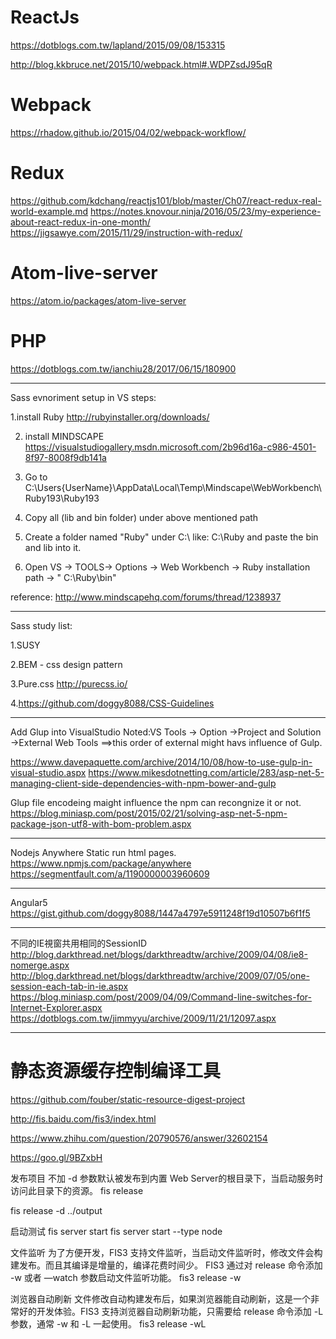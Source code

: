 # ReactJs

https://dotblogs.com.tw/lapland/2015/09/08/153315

http://blog.kkbruce.net/2015/10/webpack.html#.WDPZsdJ95qR


# Webpack
https://rhadow.github.io/2015/04/02/webpack-workflow/

# Redux
https://github.com/kdchang/reactjs101/blob/master/Ch07/react-redux-real-world-example.md
https://notes.knovour.ninja/2016/05/23/my-experience-about-react-redux-in-one-month/
https://jigsawye.com/2015/11/29/instruction-with-redux/

# Atom-live-server
https://atom.io/packages/atom-live-server



# PHP
https://dotblogs.com.tw/ianchiu28/2017/06/15/180900


--------------
Sass evnoriment setup in VS steps:

1.install Ruby
  http://rubyinstaller.org/downloads/
  
2. install MINDSCAPE
  https://visualstudiogallery.msdn.microsoft.com/2b96d16a-c986-4501-8f97-8008f9db141a

3. Go to C:\Users\{UserName}\AppData\Local\Temp\Mindscape\WebWorkbench\Ruby193\Ruby193

4. Copy all (lib and bin folder) under above mentioned path

5. Create a folder named "Ruby" under C:\ like: C:\Ruby and paste the bin and lib into it.

6.  Open VS -> TOOLS-> Options -> Web Workbench -> Ruby installation path -> " C:\Ruby\bin"

reference: http://www.mindscapehq.com/forums/thread/1238937

------
Sass study list:

1.SUSY

2.BEM - css design pattern

3.Pure.css 
http://purecss.io/

4.https://github.com/doggy8088/CSS-Guidelines

----
Add Glup into VisualStudio
Noted:VS Tools -> Option ->Project and Solution ->External Web Tools ==>this order of external might havs influence of Gulp.

https://www.davepaquette.com/archive/2014/10/08/how-to-use-gulp-in-visual-studio.aspx
https://www.mikesdotnetting.com/article/283/asp-net-5-managing-client-side-dependencies-with-npm-bower-and-gulp

Glup file encodeing maight influence the npm can recongnize it or not.
https://blog.miniasp.com/post/2015/02/21/solving-asp-net-5-npm-package-json-utf8-with-bom-problem.aspx

-----
Nodejs Anywhere
Static run html pages.
https://www.npmjs.com/package/anywhere
https://segmentfault.com/a/1190000003960609

------
Angular5
https://gist.github.com/doggy8088/1447a4797e5911248f19d10507b6f1f5

------
不同的IE視窗共用相同的SessionID
http://blog.darkthread.net/blogs/darkthreadtw/archive/2009/04/08/ie8-nomerge.aspx
http://blog.darkthread.net/blogs/darkthreadtw/archive/2009/07/05/one-session-each-tab-in-ie.aspx
https://blog.miniasp.com/post/2009/04/09/Command-line-switches-for-Internet-Explorer.aspx
https://dotblogs.com.tw/jimmyyu/archive/2009/11/21/12097.aspx

---------
# 静态资源缓存控制编译工具
https://github.com/fouber/static-resource-digest-project

http://fis.baidu.com/fis3/index.html

https://www.zhihu.com/question/20790576/answer/32602154

https://goo.gl/9BZxbH

发布项目
不加 -d 参数默认被发布到内置 Web Server的根目录下，当启动服务时访问此目录下的资源。
fis release

fis release -d ../output

启动测试
fis server start
fis server start --type node


文件监听
为了方便开发，FIS3 支持文件监听，当启动文件监听时，修改文件会构建发布。而且其编译是增量的，编译花费时间少。
FIS3 通过对 release 命令添加 -w 或者 —watch 参数启动文件监听功能。
fis3 release -w

浏览器自动刷新
文件修改自动构建发布后，如果浏览器能自动刷新，这是一个非常好的开发体验。FIS3 支持浏览器自动刷新功能，只需要给 release 命令添加 -L 参数，通常 -w 和 -L 一起使用。
fis3 release -wL


